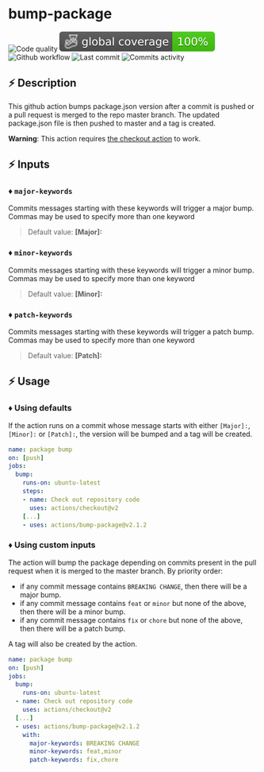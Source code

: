 # bump-package

![Code quality](https://img.shields.io/codefactor/grade/github/jpb06/bump-package?logo=codefactor)
![Total coverage](./badges/coverage-global%20coverage.svg)
![Github workflow](https://img.shields.io/github/workflow/status/jpb06/bump-package/checks?label=last%20workflow&logo=github-actions)
![Last commit](https://img.shields.io/github/last-commit/jpb06/bump-package?logo=git)
![Commits activity](https://img.shields.io/github/commit-activity/m/jpb06/bump-package?logo=github)

## :zap: Description

This github action bumps package.json version after a commit is pushed or a pull request is merged to the repo master branch. The updated package.json file is then pushed to master and a tag is created.

**Warning**: This action requires [the checkout action](https://github.com/actions/checkout) to work.

## :zap: Inputs

### :diamonds: `major-keywords`

Commits messages starting with these keywords will trigger a major bump. Commas may be used to specify more than one keyword

> Default value: **[Major]:**

### :diamonds: `minor-keywords`

Commits messages starting with these keywords will trigger a minor bump. Commas may be used to specify more than one keyword

> Default value: **[Minor]:**

### :diamonds: `patch-keywords`

Commits messages starting with these keywords will trigger a patch bump. Commas may be used to specify more than one keyword

> Default value: **[Patch]:**

## :zap: Usage

### :diamonds: Using defaults

If the action runs on a commit whose message starts with either `[Major]:`, `[Minor]:` or `[Patch]:`, the version will be bumped and a tag will be created.

```yaml
name: package bump
on: [push]
jobs:
  bump:
    runs-on: ubuntu-latest
    steps:
    - name: Check out repository code
      uses: actions/checkout@v2
    [...]
    - uses: actions/bump-package@v2.1.2
```

### :diamonds: Using custom inputs

The action will bump the package depending on commits present in the pull request when it is merged to the master branch. By priority order:

- if any commit message contains `BREAKING CHANGE`, then there will be a major bump.
- if any commit message contains `feat` or `minor` but none of the above, then there will be a minor bump.
- if any commit message contains `fix` or `chore` but none of the above, then there will be a patch bump.

A tag will also be created by the action.

```yaml
name: package bump
on: [push]
jobs:
  bump:
    runs-on: ubuntu-latest
  - name: Check out repository code
    uses: actions/checkout@v2
  [...]
  - uses: actions/bump-package@v2.1.2
    with:
      major-keywords: BREAKING CHANGE
      minor-keywords: feat,minor
      patch-keywords: fix,chore
```
